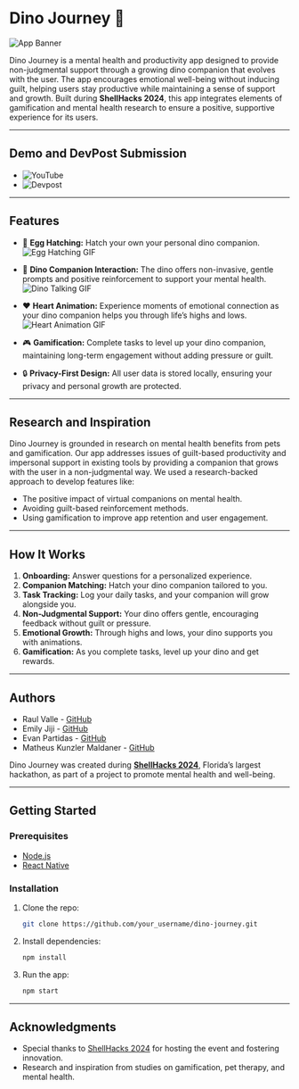 # Dino Journey 🦕 

![App Banner](https://i.ibb.co/pJXP0HL/family-thumbnail.png)

Dino Journey is a mental health and productivity app designed to provide non-judgmental support through a growing dino companion that evolves with the user. The app encourages emotional well-being without inducing guilt, helping users stay productive while maintaining a sense of support and growth. Built during **ShellHacks 2024**, this app integrates elements of gamification and mental health research to ensure a positive, supportive experience for its users.

---

## Demo and DevPost Submission

- ![YouTube](https://youtu.be/JlcKGVx0zZE)
- ![Devpost](https://devpost.com/software/dinojourney)

---

## Features

- 🥚 **Egg Hatching:** Hatch your own your personal dino companion.  
  ![Egg Hatching GIF](https://i.ibb.co/CVnjhpz/hatching-gif-ezgif-com-speed.gif)

- 💬 **Dino Companion Interaction:** The dino offers non-invasive, gentle prompts and positive reinforcement to support your mental health.  
  ![Dino Talking GIF](https://i.ibb.co/Nr106mD/dino-talking-ezgif-com-speed.gif)

- ❤️ **Heart Animation:** Experience moments of emotional connection as your dino companion helps you through life’s highs and lows.  
  ![Heart Animation GIF](https://i.ibb.co/7JPLD80/heart-loop-ezgif-com-speed.gif)

- 🎮 **Gamification:** Complete tasks to level up your dino companion, maintaining long-term engagement without adding pressure or guilt.

- 🔒 **Privacy-First Design:** All user data is stored locally, ensuring your privacy and personal growth are protected.

---

## Research and Inspiration

Dino Journey is grounded in research on mental health benefits from pets and gamification. Our app addresses issues of guilt-based productivity and impersonal support in existing tools by providing a companion that grows with the user in a non-judgmental way. We used a research-backed approach to develop features like:

- The positive impact of virtual companions on mental health.
- Avoiding guilt-based reinforcement methods.
- Using gamification to improve app retention and user engagement.

---

## How It Works

1. **Onboarding:** Answer questions for a personalized experience.
1. **Companion Matching:** Hatch your dino companion tailored to you.
2. **Task Tracking:** Log your daily tasks, and your companion will grow alongside you.
3. **Non-Judgmental Support:** Your dino offers gentle, encouraging feedback without guilt or pressure.
4. **Emotional Growth:** Through highs and lows, your dino supports you with animations.
5. **Gamification:** As you complete tasks, level up your dino and get rewards.

---

## Authors

- Raul Valle - [GitHub](https://github.com/Jibby2k1) 
- Emily Jiji - [GitHub](https://github.com/emilyjiji)
- Evan Partidas - [GitHub](https://github.com/EvanPartidas)
- Matheus Kunzler Maldaner - [GitHub](https://github.com/matheusmaldaner)

 
Dino Journey was created during **[ShellHacks 2024](https://devpost.com/software/dinojourney)**, Florida’s largest hackathon, as part of a project to promote mental health and well-being.

---

## Getting Started

### Prerequisites

- [Node.js](https://nodejs.org/)
- [React Native](https://reactnative.dev/)

### Installation

1. Clone the repo:
   ```bash
   git clone https://github.com/your_username/dino-journey.git
   ```
2. Install dependencies:
   ```bash
   npm install
   ```
3. Run the app:
   ```bash
   npm start
   ```

---

## Acknowledgments

- Special thanks to [ShellHacks 2024](https://www.shellhacks.net/) for hosting the event and fostering innovation.
- Research and inspiration from studies on gamification, pet therapy, and mental health.
